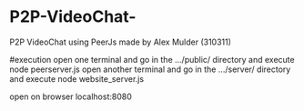 # P2P-VideoChat-
P2P VideoChat using PeerJs
made by Alex Mulder (310311)


#execution 
open one terminal and go in the .../public/ directory and execute 
node peerserver.js 
open another terminal and go in the .../server/ directory and execute 
node website_server.js  

open on browser 
localhost:8080 
